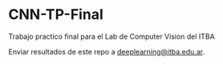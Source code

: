 # CNN-TP-Final
Trabajo practico final para el Lab de Computer Vision del ITBA

Enviar resultados de este repo a deeplearning@itba.edu.ar.
